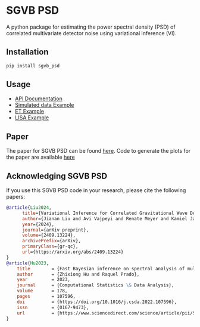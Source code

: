 # SGVB PSD

A python package for estimating the power spectral density (PSD)
of correlated multivariate detector noise using variational inference (VI).


## Installation

```bash
pip install sgvb_psd
```

## Usage

- [API Documentation](api.rst)
- [Simulated data Example](examples/simulation_example.ipynb)
- [ET Example](examples/ET_example.ipynb)
- [LISA Example](examples/lisa_example.ipynb)

## Paper



The paper for SGVB PSD can be found [here](https://arxiv.org/abs/2409.13224).
Code to generate the plots for the paper are available [here](https://github.com/nz-gravity/sgvb_psd_paper)


## Acknowledging SGVB PSD
If you use this SGVB PSD code in your research, please cite the following papers:
```bibtex
@article{Liu2024,
      title={Variational Inference for Correlated Gravitational Wave Detector Network Noise},
      author={Jianan Liu and Avi Vajpeyi and Renate Meyer and Kamiel Janssens and Jeung Eun Lee and Patricio Maturana-Russel and Nelson Christensen and Yixuan Liu},
      year={2024},
      journal={arXiv preprint},
      volume={2409.13224},
      archivePrefix={arXiv},
      primaryClass={gr-qc},
      url={https://arxiv.org/abs/2409.13224}
}
@article{Hu2023,
	title        = {Fast Bayesian inference on spectral analysis of multivariate stationary time series},
	author       = {Zhixiong Hu and Raquel Prado},
	year         = 2023,
	journal      = {Computational Statistics \& Data Analysis},
	volume       = 178,
	pages        = 107596,
	doi          = {https://doi.org/10.1016/j.csda.2022.107596},
	issn         = {0167-9473},
	url          = {https://www.sciencedirect.com/science/article/pii/S0167947322001761}
}
```
